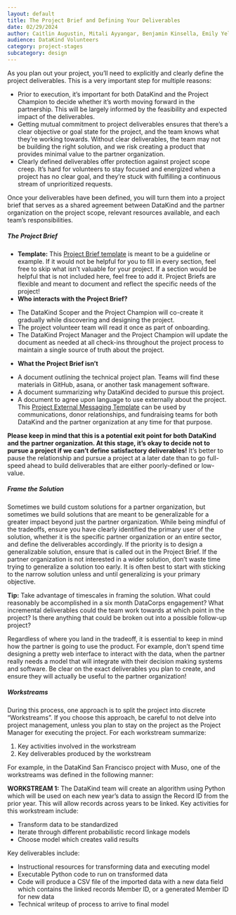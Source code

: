 ```yaml
---
layout: default
title: The Project Brief and Defining Your Deliverables
date: 02/29/2024
author: Caitlin Augustin, Mitali Ayyangar, Benjamin Kinsella, Emily Yelverton
audience: DataKind Volunteers
category: project-stages
subcategory: design
---
```


As you plan out your project, you’ll need to explicitly and clearly define the project deliverables. This is a very important step for multiple reasons:


* Prior to execution, it’s important for both DataKind and the Project Champion to decide whether it’s worth moving forward in the partnership. This will be largely informed by the feasibility and expected impact of the deliverables.
* Getting mutual commitment to project deliverables ensures that there’s a clear objective or goal state for the project, and the team knows what they’re working towards. Without clear deliverables, the team may not be building the right solution, and we risk creating a product that provides minimal value to the partner organization.
* Clearly defined deliverables offer protection against project scope creep. It’s hard for volunteers to stay focused and energized when a project has no clear goal, and they’re stuck with fulfilling a continuous stream of unprioritized requests.


Once your deliverables have been defined, you will turn them into a project brief that serves as a shared agreement between DataKind and the partner organization on the project scope, relevant resources available, and each team’s responsibilities. 


##### The Project Brief


* **Template:** This [Project Brief template](https://docs.google.com/document/d/1g4v5_TH8frH6utNoMa0-DY3J4H_ohMKvfszoEPYXaFk/edit?usp=sharing) is meant to be a guideline or example. If it would not be helpful for you to fill in every section, feel free to skip what isn’t valuable for your project. If a section would be helpful that is not included here, feel free to add it. Project Briefs are flexible and meant to document and reflect the specific needs of the project!
* **Who interacts with the Project Brief?**
+ The DataKind Scoper and the Project Champion will co\-create it gradually while discovering and designing the project.
+ The project volunteer team will read it once as part of onboarding.
+ The DataKind Project Manager and the Project Champion will update the document as needed at all check\-ins throughout the project process to maintain a single source of truth about the project.

* **What the Project Brief isn’t**
+ A document outlining the technical project plan. Teams will find these materials in GitHub, asana, or another task management software.
+ A document summarizing why DataKind decided to pursue this project.
+ A document to agree upon language to use externally about the project. This [Project External Messaging Template](https://docs.google.com/document/d/1zM4sdPBG_Hulwm34FOzUQllhSib2OlEOtoieUU5naC4/edit#) can be used by communications, donor relationships, and fundraising teams for both DataKind and the partner organization at any time for that purpose.


**Please keep in mind that this is a potential exit point for both DataKind and the partner organization. At this stage, it’s okay to decide not to pursue a project if we can’t define satisfactory deliverables!** It’s better to pause the relationship and pursue a project at a later date than to go full\-speed ahead to build deliverables that are either poorly\-defined or low\-value. 


##### Frame the Solution


Sometimes we build custom solutions for a partner organization, but sometimes we build solutions that are meant to be generalizable for a greater impact beyond just the partner organization. While being mindful of the tradeoffs, ensure you have clearly identified the primary user of the solution, whether it is the specific partner organization or an entire sector, and define the deliverables accordingly. If the priority is to design a generalizable solution, ensure that is called out in the Project Brief. If the partner organization is not interested in a wider solution, don’t waste time trying to generalize a solution too early. It is often best to start with sticking to the narrow solution unless and until generalizing is your primary objective.


**Tip:** Take advantage of timescales in framing the solution. What could reasonably be accomplished in a six month DataCorps engagement? What incremental deliverables could the team work towards at which point in the project? Is there anything that could be broken out into a possible follow\-up project? 


Regardless of where you land in the tradeoff, it is essential to keep in mind how the partner is going to use the product. For example, don’t spend time designing a pretty web interface to interact with the data, when the partner really needs a model that will integrate with their decision making systems and software. Be clear on the exact deliverables you plan to create, and ensure they will actually be useful to the partner organization!


##### Workstreams


During this process, one approach is to split the project into discrete “Workstreams”. If you choose this approach, be careful to not delve into project management, unless you plan to stay on the project as the Project Manager for executing the project. For each workstream summarize:


1. Key activities involved in the workstream
2. Key deliverables produced by the workstream


For example, in the DataKind San Francisco project with Muso, one of the workstreams was defined in the following manner:



**WORKSTREAM 1:** The DataKind team will create an algorithm using Python which will be used on each new year’s data to assign the Record ID from the prior year. This will allow records across years to be linked.
Key activities for this workstream include:


* Transform data to be standardized
* Iterate through different probabilistic record linkage models
* Choose model which creates valid results


Key deliverables include:


* Instructional resources for transforming data and executing model
* Executable Python code to run on transformed data
* Code will produce a CSV file of the imported data with a new data field which contains the linked records Member ID, or a generated Member ID for new data
* Technical writeup of process to arrive to final model